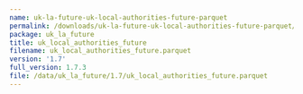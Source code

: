 ```yaml
---
name: uk-la-future-uk-local-authorities-future-parquet
permalink: /downloads/uk-la-future-uk-local-authorities-future-parquet/1_7
package: uk_la_future
title: uk_local_authorities_future
filename: uk_local_authorities_future.parquet
version: '1.7'
full_version: 1.7.3
file: /data/uk_la_future/1.7/uk_local_authorities_future.parquet
---
```


